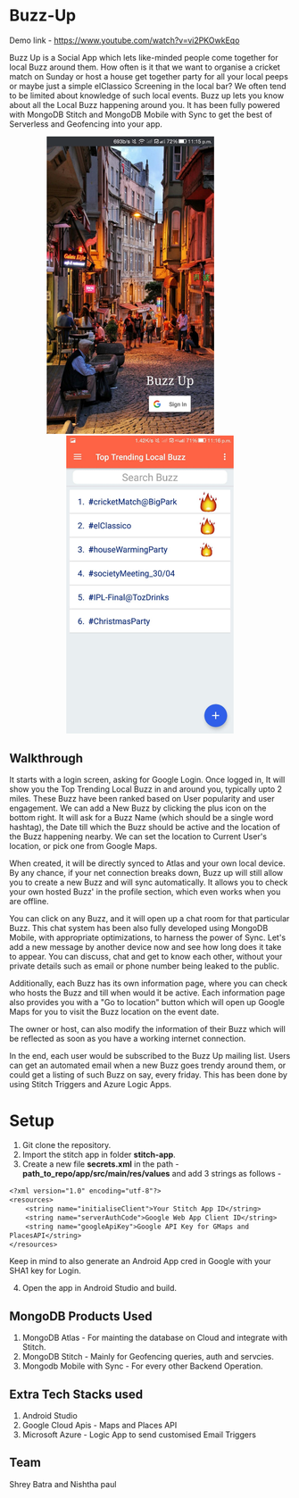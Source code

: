 # Buzz-Up

Demo link - https://www.youtube.com/watch?v=vi2PKOwkEqo

Buzz Up is a Social App which lets like-minded people come together for local Buzz around them. How often is it that we want to organise a cricket match on Sunday or host a house get together party for all your local peeps or maybe just a simple elClassico Screening in the local bar? We often tend to be limited about knowledge of such local events. Buzz up lets you know about all the Local Buzz happening around you. It has been fully powered with MongoDB Stitch and MongoDB Mobile with Sync to get the best of Serverless and Geofencing into your app.

<p align="center">
<img src="pics/1.jpeg" alt="alt text" width="300"> &nbsp; &nbsp; &nbsp; &nbsp; &nbsp; &nbsp; &nbsp; &nbsp; &nbsp; <img src="pics/2.jpeg" alt="alt text" width="300">
</p>

## Walkthrough

It starts with a login screen, asking for Google Login. Once logged in, It will show you the Top Trending Local Buzz in and around you, typically upto 2 miles.  These Buzz have been ranked based on User popularity and user engagement. We can add a New Buzz by clicking the plus icon on the bottom right. It will ask for a Buzz Name (which should be a single word hashtag), the Date till which the Buzz should be active and the location of the Buzz happening nearby. We can set the location to Current User's location, or pick one from Google Maps.

When created, it will be directly synced to Atlas and your own local device. By any chance, if your net connection breaks down, Buzz up will still allow you to create a new Buzz and will sync automatically. It allows you to check your own hosted Buzz' in the profile section, which even works when you are offline.

You can click on any Buzz, and it will open up a chat room for that particular Buzz. This chat system has been also fully developed using MongoDB Mobile, with appropriate optimizations, to harness the power of Sync. Let's add a new message by another device now and see how long does it take to appear. You can discuss, chat and get to know each other, without your private details such as email or phone number being leaked to the public.

Additionally, each Buzz has its own information page, where you can check who hosts the Buzz and till when would it be active. Each information page also provides you with a "Go to location" button which will open up Google Maps for you to visit the Buzz location on the event date.

The owner or host, can also modify the information of their Buzz which will be reflected as soon as you have a working internet connection.

In the end, each user would be subscribed to the Buzz Up mailing list. Users can get an automated email when a new Buzz goes trendy around them, or could get a listing of such Buzz on say, every friday. This has been done by using Stitch Triggers and Azure Logic Apps.

# Setup

1. Git clone the repository.
2. Import the stitch app in folder **stitch-app**.
3. Create a new file **secrets.xml** in the path - **path_to_repo/app/src/main/res/values** and add 3 strings as follows - 
```
<?xml version="1.0" encoding="utf-8"?>
<resources>
    <string name="initialiseClient">Your Stitch App ID</string>
    <string name="serverAuthCode">Google Web App Client ID</string>
    <string name="googleApiKey">Google API Key for GMaps and PlacesAPI</string>
</resources>
```
Keep in mind to also generate an Android App cred in Google with your SHA1 key for Login.

4. Open the app in Android Studio and build.

## MongoDB Products Used
1. MongoDB Atlas - For mainting the database on Cloud and integrate with Stitch.
2. MongoDB Stitch - Mainly for Geofencing queries, auth and servcies.
3. Mongodb Mobile with Sync - For every other Backend Operation.

## Extra Tech Stacks used
1. Android Studio
2. Google Cloud Apis - Maps and Places API
3. Microsoft Azure - Logic App to send customised Email Triggers

## Team 
Shrey Batra and Nishtha paul
